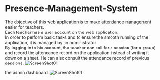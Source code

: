 # Presence-Management-System
The objective of this web application is to make attendance management easier for teachers.  
Each teacher has a user account on the web application.    
In order to perform basic tasks and to ensure the smooth running of the application, it is managed by an administrator.  
By logging in to his account, the teacher can call for a session (for a group) and record the attendance record on the application instead of writing it down on a sheet. He can also consult the attendance record of previous sessions.
![ScreenShot01](https://user-images.githubusercontent.com/67691101/151878039-b2e182d4-a967-4986-8bde-f6b92d102240.PNG)

the admin dashboard:
![ScreenShot01](https://user-images.githubusercontent.com/67691101/151878110-8407be90-f644-4710-99f7-5e8962a31f01.PNG)
